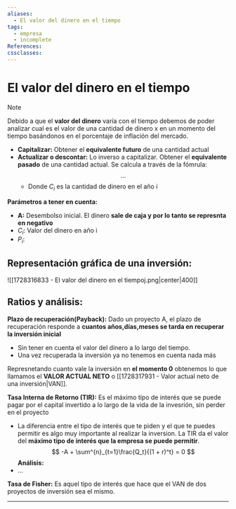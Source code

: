 ```yaml
---
aliases:
  - El valor del dinero en el tiempo
tags:
  - empresa
  - incomplete
References: 
cssclasses:
---
```

# El valor del dinero en el tiempo

> [!NOTE]  
> Debido a que el **valor del dinero** varía con el tiempo debemos de poder analizar cual es el valor de una cantidad de dinero x en un momento del tiempo basándonos en el porcentaje de inflación del mercado.


+ **Capitalizar:** Obtener el **equivalente futuro** de una cantidad actual
+ **Actualizar o descontar:** Lo inverso a capitalizar. Obtener el **equivalente pasado** de una cantidad actual.
	Se calcula a través de la fómrula:
	$$...$$
	+ Donde $C_i$ es la cantidad de dinero en el año i

**Parámetros a tener en cuenta:**
+ **A:** Desembolso inicial. El dinero **sale de caja y por lo tanto se represnta en negativo** 
+ $C_i$: Valor del dinero en año i
+ $P_i$: 

## Representación gráfica de una inversión:
![[1728316833 - El valor del dinero en el tiempoj.png|center|400]]

## Ratios y análisis:

**Plazo de recuperación(Payback):** Dado un proyecto A, el plazo de recuperación responde a **cuantos años,días,meses se tarda en recuperar la inversión inicial**
+ Sin tener en cuenta el valor del dinero a lo largo del tiempo.
+ Una vez recuperada la inversión ya no tenemos en cuenta nada más
  

Represnetando cuanto vale la inversión en **el momento 0** obtenemos lo que llamamos el **VALOR ACTUAL NETO** o [[1728317931 - Valor actual neto de una inversión|VAN]].


**Tasa Interna de Retorno (TIR):** Es el máximo tipo de interés que se puede pagar por el capital invertido a lo largo de la vida de la invesrión, sin perder en el proyecto
+ La diferencia entre el tipo de interés que te piden y el que te puedes permitir es algo muy importante al realizar la inversion. La TIR da el valor del **máximo tipo de interés que la empresa se puede permitir**. 
$$
-A + \sum^{n}_{t=1}\frac{Q_t}{(1 + r)^t} = 0
$$
**Análisis:**
+ …

**Tasa de Fisher:**
Es aquel tipo de interés que hace que el VAN de dos proyectos de inversión sea el mismo. 

***
